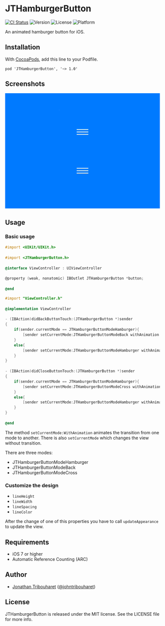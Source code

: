 # JTHamburgerButton

[![CI Status](http://img.shields.io/travis/jonathantribouharet/JTHamburgerButton.svg)](https://travis-ci.org/jonathantribouharet/JTHamburgerButton)
![Version](https://img.shields.io/cocoapods/v/JTHamburgerButton.svg)
![License](https://img.shields.io/cocoapods/l/JTHamburgerButton.svg)
![Platform](https://img.shields.io/cocoapods/p/JTHamburgerButton.svg)

An animated hamburger button for iOS.

## Installation

With [CocoaPods](http://cocoapods.org/), add this line to your Podfile.

    pod 'JTHamburgerButton', '~> 1.0'

## Screenshots

![Example](./Screens/example.gif "Example View")

## Usage

### Basic usage

```objective-c
#import <UIKit/UIKit.h>

#import <JTHamburgerButton.h>

@interface ViewController : UIViewController

@property (weak, nonatomic) IBOutlet JTHamburgerButton *button;

@end
```

```objective-c
#import "ViewController.h"

@implementation ViewController

- (IBAction)didBackButtonTouch:(JTHamburgerButton *)sender
{
    if(sender.currentMode == JTHamburgerButtonModeHamburger){
        [sender setCurrentMode:JTHamburgerButtonModeBack withAnimation:.3];
    }
    else{
        [sender setCurrentMode:JTHamburgerButtonModeHamburger withAnimation:.3];
    }
}

- (IBAction)didCloseButtonTouch:(JTHamburgerButton *)sender
{
    if(sender.currentMode == JTHamburgerButtonModeHamburger){
        [sender setCurrentMode:JTHamburgerButtonModeCross withAnimation:.3];
    }
    else{
        [sender setCurrentMode:JTHamburgerButtonModeHamburger withAnimation:.3];
    }
}

@end
```

The method `setCurrentMode:WithAnimation` animates the transition from one mode to another. There is also `setCurrentMode` which changes the view without transition.

There are three modes:
- JTHamburgerButtonModeHamburger
- JTHamburgerButtonModeBack
- JTHamburgerButtonModeCross

### Customize the design

- `lineHeight`
- `lineWidth`
- `lineSpacing`
- `lineColor`

After the change of one of this properties you have to call `updateAppearance` to update the view.


## Requirements

- iOS 7 or higher
- Automatic Reference Counting (ARC)

## Author

- [Jonathan Tribouharet](https://github.com/jonathantribouharet) ([@johntribouharet](https://twitter.com/johntribouharet))

## License

JTHamburgerButton is released under the MIT license. See the LICENSE file for more info.
